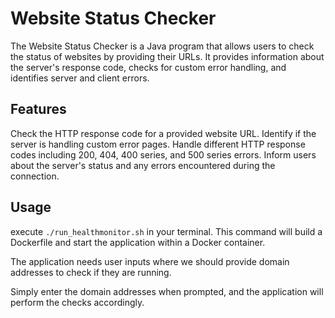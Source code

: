 # Website Status Checker
The Website Status Checker is a Java program that allows users to check the status of websites by providing their URLs. It provides information about the server's response code, checks for custom error handling, and identifies server and client errors.

## Features
Check the HTTP response code for a provided website URL.
Identify if the server is handling custom error pages.
Handle different HTTP response codes including 200, 404, 400 series, and 500 series errors.
Inform users about the server's status and any errors encountered during the connection.

## Usage 
execute `./run_healthmonitor.sh` in your terminal. This command will build a Dockerfile and start the application within a Docker container.

The application needs user inputs where we should provide domain addresses to check if they are running. 

Simply enter the domain addresses when prompted, and the application will perform the checks accordingly.
